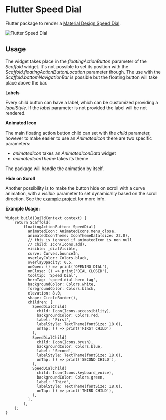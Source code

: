 # Flutter Speed Dial

Flutter package to render a [Material Design Speed Dial](https://material.io/design/components/buttons-floating-action-button.html#types-of-transitions).

![Flutter Speed Dial](https://media.giphy.com/media/ef4BpmetvvH9BdQC9t/giphy.gif)

## Usage

The widget takes place in the *floatingActionButton* parameter of the *Scaffold* widget.
It's not possible to set its position with the *Scaffold.floatingActionButtonLocation* parameter though.
The use with the *Scaffold.bottomNavigationBar* is possible but the floating button will take place above the bar.

**Labels**

Every child button can have a label, which can be customized providing a *labelStyle*. If the *label* parameter is not provided the label will be not rendered.

**Animated Icon**

The main floating action button child can set with the *child* parameter, however to make easier to use an *AnimatedIcon* there are two specific parameters:
- *animatedIcon* takes an *AnimatedIconData* widget
- *animatedIconTheme* takes its theme

The package will handle the animation by itself.

**Hide on Scroll**

Another possibility is to make the button hide on scroll with a curve animation, with a *visible* parameter to set dynamically based on the scroll direction. See the [example project](example/lib/main.dart) for more info.

**Example Usage:**
```
Widget build(BuildContext context) {
    return Scaffold(
        floatingActionButton: SpeedDial(
          animatedIcon: AnimatedIcons.menu_close,
          animatedIconTheme: IconThemeData(size: 22.0),
          // this is ignored if animatedIcon is non null
          // child: Icon(Icons.add),
          visible: _dialVisible,
          curve: Curves.bounceIn,
          overlayColor: Colors.black,
          overlayOpacity: 0.5,
          onOpen: () => print('OPENING DIAL'),
          onClose: () => print('DIAL CLOSED'),
          tooltip: 'Speed Dial',
          heroTag: 'speed-dial-hero-tag',
          backgroundColor: Colors.white,
          foregroundColor: Colors.black,
          elevation: 8.0,
          shape: CircleBorder(),
          children: [
            SpeedDialChild(
              child: Icon(Icons.accessibility),
              backgroundColor: Colors.red,
              label: 'First',
              labelStyle: TextTheme(fontSize: 18.0),
              onTap: () => print('FIRST CHILD')
            ),
            SpeedDialChild(
              child: Icon(Icons.brush),
              backgroundColor: Colors.blue,
              label: 'Second',
              labelStyle: TextTheme(fontSize: 18.0),
              onTap: () => print('SECOND CHILD'),
            ),
            SpeedDialChild(
              child: Icon(Icons.keyboard_voice),
              backgroundColor: Colors.green,
              label: 'Third',
              labelStyle: TextTheme(fontSize: 18.0),
              onTap: () => print('THIRD CHILD'),
            ),
          ],
        ),
    );
}
```